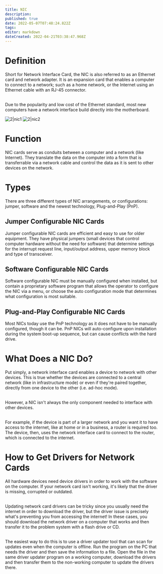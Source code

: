 ```yaml
---
title: NIC
description: 
published: true
date: 2022-05-07T07:48:24.822Z
tags: 
editor: markdown
dateCreated: 2022-04-21T03:38:47.968Z
---
```


# Definition
Short for Network Interface Card, the NIC is also referred to as an Ethernet card and network adapter. It is an expansion card that enables a computer to connect to a network; such as a home network, or the Internet using an Ethernet cable with an RJ-45 connector.

<br>Due to the popularity and low cost of the Ethernet standard, most new computers have a network interface build directly into the motherboard.</br>

![2|nic1](/images/b/b3/Nic1.png)
![2|nic2](/images/4/48/Nic2.png)

# Function

NIC cards serve as conduits between a computer and a network (like Internet). They translate the data on the computer into a form that is transferrable via a network cable and control the data as it is sent to other devices on the network.

# Types

There are three different types of NIC arrangements, or configurations: jumper, software and the newest technology, Plug-and-Play (PnP).

## Jumper Configurable NIC Cards

Jumper configurable NIC cards are efficient and easy to use for older equipment. They have physical jumpers (small devices that control computer hardware without the need for software) that determine settings for the interrupt request line, input/output address, upper memory block and type of transceiver.

## Software Configurable NIC Cards

Software configurable NIC must be manually configured when installed, but contain a proprietary software program that allows the operator to configure the NIC via a menu, or choose the auto configuration mode that determines what configuration is most suitable.

## Plug-and-Play Configurable NIC Cards

Most NICs today use the PnP technology as it does not have to be manually configured, though it can be. PnP NICs will auto-configure upon installation during the system boot-up sequence, but can cause conflicts with the hard drive.

# What Does a NIC Do?
Put simply, a network interface card enables a device to network with other devices. This is true whether the devices are connected to a central network (like in infrastructure mode) or even if they're paired together, directly from one device to the other (i.e. ad-hoc mode).

<br>However, a NIC isn't always the only component needed to interface with other devices.</br>

<br>For example, if the device is part of a larger network and you want it to have access to the internet, like at home or in a business, a router is required too. The device, then, uses the network interface card to connect to the router, which is connected to the internet.</br>

# How to Get Drivers for Network Cards
All hardware devices need device drivers in order to work with the software on the computer. If your network card isn't working, it's likely that the driver is missing, corrupted or outdated.

<br>Updating network card drivers can be tricky since you usually need the internet in order to download the driver, but the driver issue is precisely what's preventing you from accessing the internet! In these cases, you should download the network driver on a computer that works and then transfer it to the problem system with a flash drive or CD.</br>

<br>The easiest way to do this is to use a driver updater tool that can scan for updates even when the computer is offline. Run the program on the PC that needs the driver and then save the information to a file. Open the file in the same driver updater program on a working computer, download the drivers and then transfer them to the non-working computer to update the drivers there.</br>
